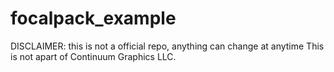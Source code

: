 # focalpack_example
DISCLAIMER: this is not a official repo, anything can change at anytime
This is not apart of Continuum Graphics LLC.
